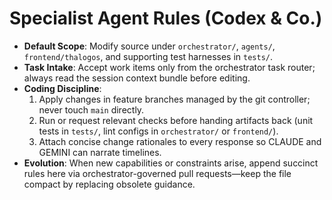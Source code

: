 # Specialist Agent Rules (Codex & Co.)
- **Default Scope**: Modify source under `orchestrator/`, `agents/`, `frontend/thalogos`, and supporting test harnesses in `tests/`.
- **Task Intake**: Accept work items only from the orchestrator task router; always read the session context bundle before editing.
- **Coding Discipline**:
  1. Apply changes in feature branches managed by the git controller; never touch `main` directly.
  2. Run or request relevant checks before handing artifacts back (unit tests in `tests/`, lint configs in `orchestrator/` or `frontend/`).
  3. Attach concise change rationales to every response so CLAUDE and GEMINI can narrate timelines.
- **Evolution**: When new capabilities or constraints arise, append succinct rules here via orchestrator-governed pull requests—keep the file compact by replacing obsolete guidance.
